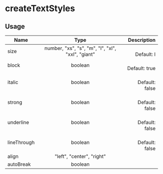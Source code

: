 <!-- 
This is an auto-generated markdown. 
You can change it in "src/Text/Text.tsx" and run build:docs to update this file.
-->
# createTextStyles

## Usage
| Name        | Type           | Description  |
| ----------- |:--------------:| ------------:|
|size|number, "xs", "s", "m", "l", "xl", "xxl", "giant"|<br>Default: l
|block|boolean|<br>Default: true
|italic|boolean|<br>Default: false
|strong|boolean|<br>Default: false
|underline|boolean|<br>Default: false
|lineThrough|boolean|<br>Default: false
|align|"left", "center", "right"|
|autoBreak|boolean|
